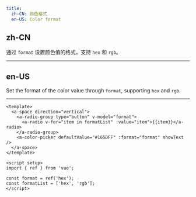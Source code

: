 ```yaml
title:
  zh-CN: 颜色格式
  en-US: Color format
```

## zh-CN

通过 `format` 设置颜色值的格式，支持 `hex` 和 `rgb`。

---

## en-US

Set the format of the color value through `format`, supporting `hex` and `rgb`.

---

```vue
<template>
  <a-space direction="vertical">
    <a-radio-group type="button" v-model="format">
      <a-radio v-for="item in formatList" :value="item">{{item}}</a-radio>
    </a-radio-group>
    <a-color-picker defaultValue="#165DFF" :format="format" showText />
  </a-space>
</template>

<script setup>
import { ref } from 'vue';

const format = ref('hex');
const formatList = ['hex', 'rgb'];
</script>
```
